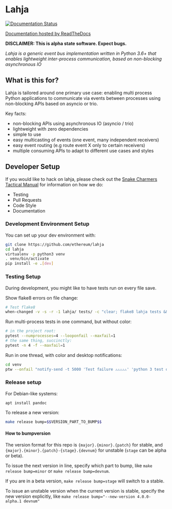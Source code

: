 # Lahja

[![Documentation Status](https://readthedocs.org/projects/lahja/badge/?version=latest)](http://lahja.readthedocs.io/en/latest/?badge=latest)

[Documentation hosted by ReadTheDocs](http://lahja.readthedocs.io/en/latest/)

**DISCLAIMER: This is alpha state software. Expect bugs.**

*Lahja is a generic event bus implementation written in Python 3.6+ that enables lightweight inter-process communication, based on non-blocking asynchronous IO*

## What is this for?

Lahja is tailored around one primary use case: enabling multi process Python applications to communicate via events between processes using non-blocking APIs
based on asyncio or trio.

Key facts:

- non-blocking APIs using asynchronous IO (asyncio / trio)
- lightweight with zero dependencies
- simple to use
- easy multicasting of events (one event, many independent receivers)
- easy event routing (e.g route event X only to certain receivers)
- multiple consuming APIs to adapt to different use cases and styles


## Developer Setup

If you would like to hack on lahja, please check out the [Snake Charmers
Tactical Manual](https://github.com/ethereum/snake-charmers-tactical-manual)
for information on how we do:

- Testing
- Pull Requests
- Code Style
- Documentation

### Development Environment Setup

You can set up your dev environment with:

```sh
git clone https://github.com/ethereum/lahja
cd lahja
virtualenv -p python3 venv
. venv/bin/activate
pip install -e .[dev]
```

### Testing Setup

During development, you might like to have tests run on every file save.

Show flake8 errors on file change:

```sh
# Test flake8
when-changed -v -s -r -1 lahja/ tests/ -c "clear; flake8 lahja tests && echo 'flake8 success' || echo 'error'"
```

Run multi-process tests in one command, but without color:

```sh
# in the project root:
pytest --numprocesses=4 --looponfail --maxfail=1
# the same thing, succinctly:
pytest -n 4 -f --maxfail=1
```

Run in one thread, with color and desktop notifications:

```sh
cd venv
ptw --onfail "notify-send -t 5000 'Test failure ⚠⚠⚠⚠⚠' 'python 3 test on lahja failed'" ../tests ../lahja
```

### Release setup

For Debian-like systems:
```
apt install pandoc
```

To release a new version:

```sh
make release bump=$$VERSION_PART_TO_BUMP$$
```

#### How to bumpversion

The version format for this repo is `{major}.{minor}.{patch}` for stable, and
`{major}.{minor}.{patch}-{stage}.{devnum}` for unstable (`stage` can be alpha or beta).

To issue the next version in line, specify which part to bump,
like `make release bump=minor` or `make release bump=devnum`.

If you are in a beta version, `make release bump=stage` will switch to a stable.

To issue an unstable version when the current version is stable, specify the
new version explicitly, like `make release bump="--new-version 4.0.0-alpha.1 devnum"`
